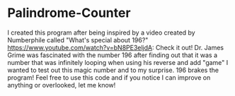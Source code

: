 # Palindrome-Counter
I created this program after being inspired by a video created by Numberphile called "What's special about 196?" 
https://www.youtube.com/watch?v=bN8PE3eljdA: Check it out!
Dr. James Grime was fascinated with the number 196 after finding out that it was a number that was infinitely looping when using his reverse and add "game" 
I wanted to test out this magic number and to my surprise. 196 brakes the program! 
Feel free to use this code and if you notice I can improve on anything or overlooked, let me know! 
